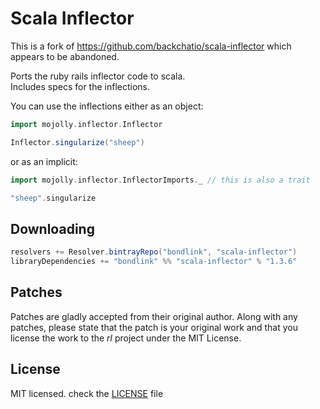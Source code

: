 # Scala Inflector 

This is a fork of https://github.com/backchatio/scala-inflector which appears to be abandoned.

Ports the ruby rails inflector code to scala.  
Includes specs for the inflections.  

You can use the inflections either as an object:
  
```scala
import mojolly.inflector.Inflector

Inflector.singularize("sheep") 
```  

or as an implicit:  

```scala
import mojolly.inflector.InflectorImports._ // this is also a trait

"sheep".singularize
```

## Downloading

```scala
resolvers += Resolver.bintrayRepo("bondlink", "scala-inflector")
libraryDependencies += "bondlink" %% "scala-inflector" % "1.3.6"
```

## Patches
Patches are gladly accepted from their original author. Along with any patches, please state that the patch is your original work and that you license the work to the *rl* project under the MIT License.

## License
MIT licensed. check the [LICENSE](https://github.com/mblink/scala-inflector/blob/master/LICENSE) file
